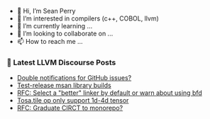 - 👋 Hi, I’m Sean Perry
- 👀 I’m interested in compilers (c++, COBOL, llvm)
- 🌱 I’m currently learning ...
- 💞️ I’m looking to collaborate on ...
- 📫 How to reach me ...

<!---
s66perry/s66perry is a ✨ special ✨ repository because its `README.md` (this file) appears on your GitHub profile.
You can click the Preview link to take a look at your changes.
--->
### 📕 Latest LLVM Discourse Posts

<!-- DISCOURSE-LLVM:START -->
- [Double notifications for GitHub issues?](https://discourse.llvm.org/t/double-notifications-for-github-issues/61921#post_1)
- [Test-release msan library builds](https://discourse.llvm.org/t/test-release-msan-library-builds/61909#post_2)
- [RFC: Select a &quot;better&quot; linker by default or warn about using bfd](https://discourse.llvm.org/t/rfc-select-a-better-linker-by-default-or-warn-about-using-bfd/61899#post_14)
- [Tosa.tile op only support 1d-4d tensor](https://discourse.llvm.org/t/tosa-tile-op-only-support-1d-4d-tensor/61842#post_6)
- [RFC: Graduate CIRCT to monorepo?](https://discourse.llvm.org/t/rfc-graduate-circt-to-monorepo/61890#post_16)
<!-- DISCOURSE-LLVM:END -->
